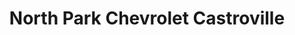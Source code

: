 ---
title: "North Park Chevrolet Castroville"
url: /castroville/north-park-chevrolet-castroville/
shop: Autohaus
---